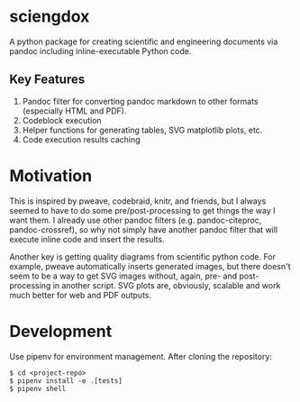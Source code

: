 # sciengdox

A python package for creating scientific and engineering documents
via pandoc including inline-executable Python code.


## Key Features

1. Pandoc filter for converting pandoc markdown to other formats (especially
   HTML and PDF).
2. Codeblock execution
3. Helper functions for generating tables, SVG matplotlib plots, etc.
4. Code execution results caching


# Motivation

This is inspired by pweave, codebraid, knitr, and friends, but I always seemed
to have to do some pre/post-processing to get things the way I want them.  I
already use other pandoc filters (e.g. pandoc-citeproc, pandoc-crossref), so why
not simply have another pandoc filter that will execute inline code and insert
the results.

Another key is getting quality diagrams from scientific python code.  For
example, pweave automatically inserts generated images, but there doesn't seem
to be a way to get SVG images without, again, pre- and post-processing in
another script.  SVG plots are, obviously, scalable and work much better for web
and PDF outputs.


# Development

Use pipenv for environment management.  After cloning the repository:

```shell
$ cd <project-repo>
$ pipenv install -e .[tests]
$ pipenv shell
```
